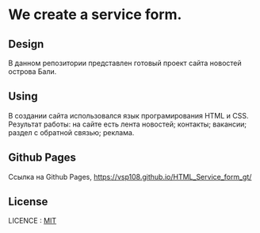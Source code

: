 # We create a service form.

## Design

В данном репозитории представлен готовый проект сайта новостей острова Бали.

## Using

В создании сайта использовался язык програмирования HTML и CSS. Результат работы: на сайте есть лента новостей; контакты; вакансии; раздел с обратной связью; реклама.

## Github Pages

Ссылка на Github Pages, https://vsp108.github.io/HTML_Service_form_gt/

## License

LICENCE : [MIT](./license.md)
